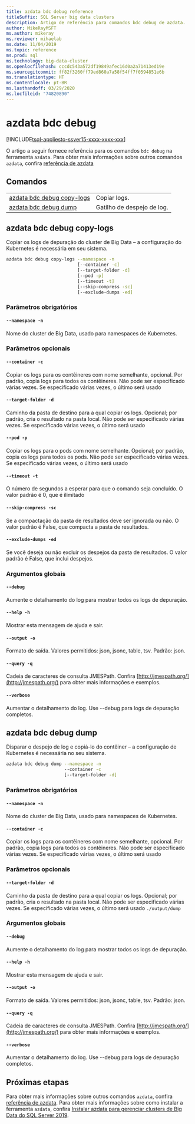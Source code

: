 ```yaml
---
title: azdata bdc debug reference
titleSuffix: SQL Server big data clusters
description: Artigo de referência para comandos bdc debug de azdata.
author: MikeRayMSFT
ms.author: mikeray
ms.reviewer: mihaelab
ms.date: 11/04/2019
ms.topic: reference
ms.prod: sql
ms.technology: big-data-cluster
ms.openlocfilehash: cccdc543a572df19849afec16d0a2a71413ed19e
ms.sourcegitcommit: ff82f3260ff79ed860a7a58f54ff7f0594851e6b
ms.translationtype: HT
ms.contentlocale: pt-BR
ms.lasthandoff: 03/29/2020
ms.locfileid: "74820890"
---
```

# <a name="azdata-bdc-debug"></a>azdata bdc debug

[!INCLUDE[tsql-appliesto-ssver15-xxxx-xxxx-xxx](../includes/tsql-appliesto-ssver15-xxxx-xxxx-xxx.md)]  

O artigo a seguir fornece referência para os comandos `bdc debug` na ferramenta `azdata`. Para obter mais informações sobre outros comandos `azdata`, confira [referência de azdata](reference-azdata.md)

## <a name="commands"></a>Comandos
|     |     |
| --- | --- |
[azdata bdc debug copy-logs](#azdata-bdc-debug-copy-logs) | Copiar logs.
[azdata bdc debug dump](#azdata-bdc-debug-dump) | Gatilho de despejo de log.
## <a name="azdata-bdc-debug-copy-logs"></a>azdata bdc debug copy-logs
Copiar os logs de depuração do cluster de Big Data – a configuração do Kubernetes é necessária em seu sistema.
```bash
azdata bdc debug copy-logs --namespace -n 
                           [--container -c]  
                           [--target-folder -d]  
                           [--pod -p]  
                           [--timeout -t]  
                           [--skip-compress -sc]  
                           [--exclude-dumps -ed]
```
### <a name="required-parameters"></a>Parâmetros obrigatórios
#### `--namespace -n`
Nome do cluster de Big Data, usado para namespaces de Kubernetes.
### <a name="optional-parameters"></a>Parâmetros opcionais
#### `--container -c`
Copiar os logs para os contêineres com nome semelhante, opcional. Por padrão, copia logs para todos os contêineres. Não pode ser especificado várias vezes. Se especificado várias vezes, o último será usado
#### `--target-folder -d`
Caminho da pasta de destino para a qual copiar os logs. Opcional; por padrão, cria o resultado na pasta local.  Não pode ser especificado várias vezes. Se especificado várias vezes, o último será usado
#### `--pod -p`
Copiar os logs para o pods com nome semelhante. Opcional; por padrão, copia os logs para todos os pods. Não pode ser especificado várias vezes. Se especificado várias vezes, o último será usado
#### `--timeout -t`
O número de segundos a esperar para que o comando seja concluído. O valor padrão é 0, que é ilimitado
#### `--skip-compress -sc`
Se a compactação da pasta de resultados deve ser ignorada ou não. O valor padrão é False, que compacta a pasta de resultados.
#### `--exclude-dumps -ed`
Se você deseja ou não excluir os despejos da pasta de resultados. O valor padrão é False, que inclui despejos.
### <a name="global-arguments"></a>Argumentos globais
#### `--debug`
Aumente o detalhamento do log para mostrar todos os logs de depuração.
#### `--help -h`
Mostrar esta mensagem de ajuda e sair.
#### `--output -o`
Formato de saída.  Valores permitidos: json, jsonc, table, tsv.  Padrão: json.
#### `--query -q`
Cadeia de caracteres de consulta JMESPath. Confira [http://jmespath.org/](http://jmespath.org/) para obter mais informações e exemplos.
#### `--verbose`
Aumentar o detalhamento do log. Use --debug para logs de depuração completos.
## <a name="azdata-bdc-debug-dump"></a>azdata bdc debug dump
Disparar o despejo de log e copiá-lo do contêiner – a configuração de Kubernetes é necessária no seu sistema.
```bash
azdata bdc debug dump --namespace -n 
                      --container -c  
                      [--target-folder -d]
```
### <a name="required-parameters"></a>Parâmetros obrigatórios
#### `--namespace -n`
Nome do cluster de Big Data, usado para namespaces de Kubernetes.
#### `--container -c`
Copiar os logs para os contêineres com nome semelhante, opcional. Por padrão, copia logs para todos os contêineres. Não pode ser especificado várias vezes. Se especificado várias vezes, o último será usado
### <a name="optional-parameters"></a>Parâmetros opcionais
#### `--target-folder -d`
Caminho da pasta de destino para a qual copiar os logs. Opcional; por padrão, cria o resultado na pasta local.  Não pode ser especificado várias vezes. Se especificado várias vezes, o último será usado `./output/dump`
### <a name="global-arguments"></a>Argumentos globais
#### `--debug`
Aumente o detalhamento do log para mostrar todos os logs de depuração.
#### `--help -h`
Mostrar esta mensagem de ajuda e sair.
#### `--output -o`
Formato de saída.  Valores permitidos: json, jsonc, table, tsv.  Padrão: json.
#### `--query -q`
Cadeia de caracteres de consulta JMESPath. Confira [http://jmespath.org/](http://jmespath.org/) para obter mais informações e exemplos.
#### `--verbose`
Aumentar o detalhamento do log. Use --debug para logs de depuração completos.

## <a name="next-steps"></a>Próximas etapas

Para obter mais informações sobre outros comandos `azdata`, confira [referência de azdata](reference-azdata.md). Para obter mais informações sobre como instalar a ferramenta `azdata`, confira [Instalar azdata para gerenciar clusters de Big Data do SQL Server 2019](deploy-install-azdata.md).
